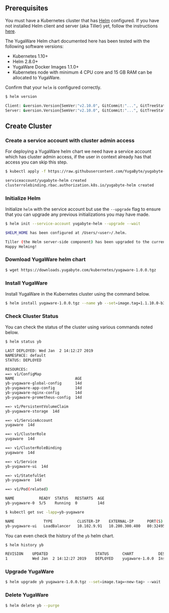 ## Prerequisites

You must have a Kubernetes cluster that has [Helm](https://helm.sh/) configured. If you have not installed Helm client and server (aka Tiller) yet, follow the instructions [here](https://docs.helm.sh/using_helm/#installing-helm).

The YugaWare Helm chart documented here has been tested with the following software versions:

- Kubernetes 1.10+
- Helm 2.8.0+
- YugaWare Docker Images 1.1.0+
- Kubernetes node with minimum 4 CPU core and 15 GB RAM can be allocated to YugaWare.

Confirm that your `helm` is configured correctly.

```{.sh .copy .separator-dollar}
$ helm version
```
```sh
Client: &version.Version{SemVer:"v2.10.0", GitCommit:"...", GitTreeState:"clean"}
Server: &version.Version{SemVer:"v2.10.0", GitCommit:"...", GitTreeState:"clean"}
```

## Create Cluster

### Create a service account with cluster admin access
For deploying a YugaWare helm chart we need have a service account which has cluster admin access, if the user in context already has that access you can skip this step.

```{.sh .copy .separator-dollar}
$ kubectl apply -f https://raw.githubusercontent.com/YugaByte/yugabyte-db/master/cloud/kubernetes/helm/yugabyte-rbac.yaml
```

```sh
serviceaccount/yugabyte-helm created
clusterrolebinding.rbac.authorization.k8s.io/yugabyte-helm created
```

### Initialize Helm

Initialize `helm` with the service account but use the `--upgrade` flag to ensure that you can upgrade any previous initializations you may have made.

```{.sh .copy .separator-dollar}
$ helm init --service-account yugabyte-helm --upgrade --wait
```
```sh
$HELM_HOME has been configured at /Users/<user>/.helm.

Tiller (the Helm server-side component) has been upgraded to the current version.
Happy Helming!
```

### Download YugaWare helm chart
```{.sh .copy .separator-dollar}
$ wget https://downloads.yugabyte.com/kubernetes/yugaware-1.0.0.tgz
```

### Install YugaWare

Install YugaWare in the Kubernetes cluster using the command below.

```{.sh .copy .separator-dollar}
$ helm install yugaware-1.0.0.tgz --name yb --set=image.tag=1.1.10.0-b3 --wait
```


### Check Cluster Status

You can check the status of the cluster using various commands noted below.

```{.sh .copy .separator-dollar}
$ helm status yb
```
```sh
LAST DEPLOYED: Wed Jan  2 14:12:27 2019
NAMESPACE: default
STATUS: DEPLOYED

RESOURCES:
==> v1/ConfigMap
NAME                           AGE
yb-yugaware-global-config      14d
yb-yugaware-app-config         14d
yb-yugaware-nginx-config       14d
yb-yugaware-prometheus-config  14d

==> v1/PersistentVolumeClaim
yb-yugaware-storage  14d

==> v1/ServiceAccount
yugaware  14d

==> v1/ClusterRole
yugaware  14d

==> v1/ClusterRoleBinding
yugaware  14d

==> v1/Service
yb-yugaware-ui  14d

==> v1/StatefulSet
yb-yugaware  14d

==> v1/Pod(related)

NAME           READY  STATUS   RESTARTS  AGE
yb-yugaware-0  5/5    Running  0         14d
```

```{.sh .copy .separator-dollar}
$ kubectl get svc -lapp=yb-yugaware
```
```sh
NAME             TYPE           CLUSTER-IP    EXTERNAL-IP      PORT(S)                       AGE
yb-yugaware-ui   LoadBalancer   10.102.9.91   10.200.300.400   80:32495/TCP,9090:30087/TCP   15d
```

You can even check the history of the `yb` helm chart.

```{.sh .copy .separator-dollar}
$ helm history yb
```
```sh
REVISION	UPDATED                 	STATUS  	CHART         	DESCRIPTION
1       	Wed Jan  2 14:12:27 2019	DEPLOYED	yugaware-1.0.0	Install complete
```

### Upgrade YugaWare
```{.sh .copy .separator-dollar}
$ helm upgrade yb yugaware-1.0.0.tgz --set=image.tag=<new-tag> --wait
```

### Delete YugaWare
```{.sh .copy .separator-dollar}
$ helm delete yb --purge
```
